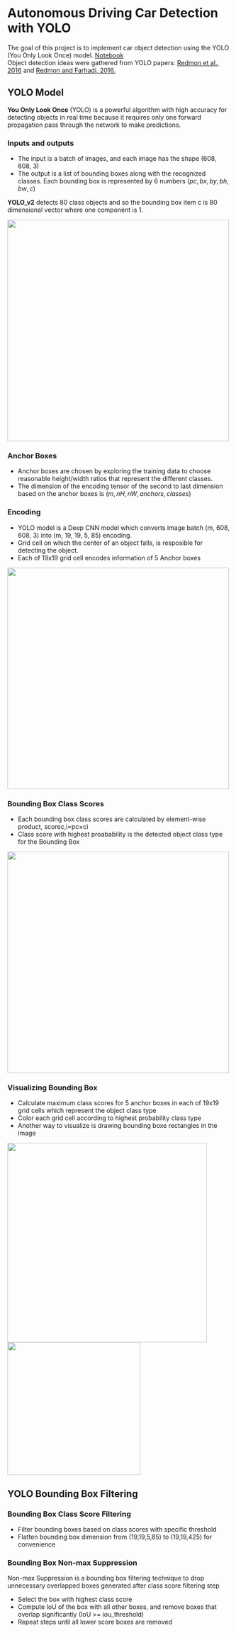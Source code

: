 # Autonomous Driving Car Detection with YOLO

The goal of this project is to implement car object detection using the YOLO (You Only Look Once) model. [Notebook](https://nbviewer.org/github/ahsan-83/Machine-Learning-Projects/blob/main/Autonomous%20Driving%20Car%20Detection%20with%20YOLO/Autonomous_Driving_Car_Detection_with_YOLO.ipynb)<br/>
Object detection ideas were gathered from YOLO papers: [Redmon et al., 2016](https://arxiv.org/abs/1506.02640) and [Redmon and Farhadi, 2016.](https://arxiv.org/abs/1612.08242)

## YOLO Model

**You Only Look Once** (YOLO) is a powerful algorithm with high accuracy for detecting objects in real time because it requires only one forward propagation pass through the network to make predictions.
<br/>
### Inputs and outputs
- The input is a batch of images, and each image has the shape (608, 608, 3)
- The output is a list of bounding boxes along with the recognized classes. Each bounding box is represented by 6 numbers $(pc,bx,by,bh,bw,c)$

**YOLO_v2** detects 80 class objects and so the bounding box item c is 80 dimensional vector where one component is 1.

<img src="https://github.com/ahsan-83/Machine-Learning-Projects/blob/main/Autonomous%20Driving%20Car%20Detection%20with%20YOLO/nb_images/box_label.png" width="500"/>

### Anchor Boxes
- Anchor boxes are chosen by exploring the training data to choose reasonable height/width ratios that represent the different classes.
- The dimension of the encoding tensor of the second to last dimension based on the anchor boxes is $(m,nH,nW,anchors,classes)$

### Encoding
- YOLO model is a Deep CNN model which converts image batch (m, 608, 608, 3) into (m, 19, 19, 5, 85) encoding.
- Grid cell on which the center of an object falls, is resposible for detecting the object.
- Each of 19x19 grid cell encodes information of 5 Anchor boxes

<img src="https://github.com/ahsan-83/Machine-Learning-Projects/blob/main/Autonomous%20Driving%20Car%20Detection%20with%20YOLO/nb_images/architecture.png" width="500"/>

### Bounding Box Class Scores
- Each bounding box class scores are calculated by element-wise product, scorec,i=pc×ci
- Class score with highest proabability is the detected object class type for the Bounding Box

<img src="https://github.com/ahsan-83/Machine-Learning-Projects/blob/main/Autonomous%20Driving%20Car%20Detection%20with%20YOLO/nb_images/probability_extraction.png" width="500"/>

### Visualizing Bounding Box
- Calculate maximum class scores for 5 anchor boxes in each of 19x19 grid cells which represent the object class type
- Color each grid cell according to highest probability class type
- Another way to visualize is drawing bounding boxe rectangles in the image

<p float="left">
  <img src="https://github.com/ahsan-83/Machine-Learning-Projects/blob/main/Autonomous%20Driving%20Car%20Detection%20with%20YOLO/nb_images/proba_map.png" width="450"/>
  <img src="https://github.com/ahsan-83/Machine-Learning-Projects/blob/main/Autonomous%20Driving%20Car%20Detection%20with%20YOLO/nb_images/anchor_map.png" width="300"/>
</p>

## YOLO Bounding Box Filtering

### Bounding Box Class Score Filtering
- Filter bounding boxes based on class scores with specific threshold
- Flatten bounding box dimension from (19,19,5,85) to (19,19,425) for convenience

### Bounding Box Non-max Suppression
Non-max Suppression is a bounding box filtering technique to drop unnecessary overlapped boxes generated after class score filtering step
- Select the box with highest class score
- Compute IoU of the box with all other boxes, and remove boxes that overlap significantly (IoU >= iou_threshold)
- Repeat steps until all lower score boxes are removed

































